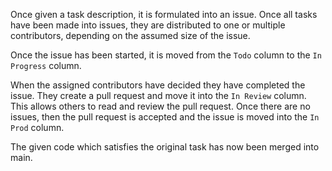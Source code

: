 <!-- Show a screenshot of your project board right before hand-in. Briefly describe which tasks are still unresolved, i.e., which features are missing from your applications or which functionality is incomplete.

Briefly describe and illustrate the flow of activities that happen from the new creation of an issue (task description), over development, etc. until a feature is finally merged into the main branch of your repository. -->

Once given a task description, it is formulated into an issue. Once all tasks have been made into issues, they are distributed to one or multiple contributors, depending on the assumed size of the issue.

Once the issue has been started, it is moved from the `Todo` column to the `In Progress` column. 

When the assigned contributors have decided they have completed the issue. They create a pull request and move it into the `In Review` column. This allows others to read and review the pull request. Once there are no issues, then the pull request is accepted and the issue is moved into the `In Prod` column.

The given code which satisfies the original task has now been merged into main. 